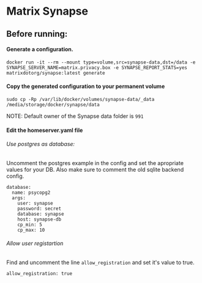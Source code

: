 # Matrix Synapse

## Before running:

#### Generate a configuration.
```
docker run -it --rm --mount type=volume,src=synapse-data,dst=/data -e SYNAPSE_SERVER_NAME=matrix.privacy.box -e SYNAPSE_REPORT_STATS=yes matrixdotorg/synapse:latest generate
```

#### Copy the generated configuration to your permanent volume
```
sudo cp -Rp /var/lib/docker/volumes/synapse-data/_data /media/storage/docker/synapse/data
```

NOTE: Default owner of the Synapse data folder is `991`

#### Edit the homeserver.yaml file

###### Use postgres as database:
Uncomment the postgres example in the config and set the apropriate values for your DB.
Also make sure to comment the old sqlite backend config.
```
database:
  name: psycopg2
  args:
    user: synapse
    password: secret
    database: synapse
    host: synapse-db
    cp_min: 5
    cp_max: 10
```

###### Allow user registartion
Find and uncomment the line `allow_registration` and set it's value to true.
```
allow_registration: true
```